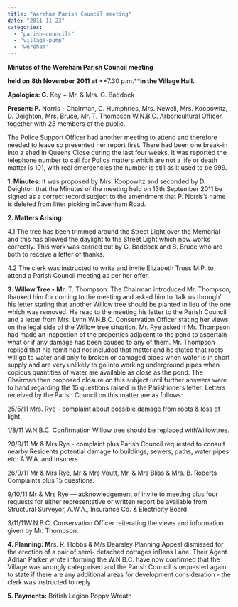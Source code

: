 ```yaml
---
title: "Wereham Parish Council meeting"
date: "2011-11-23"
categories: 
  - "parish-councils"
  - "village-pump"
  - "wereham"
---
```


**Minutes of the Wereham Parish Council meeting**

**held on** **8th November 2011** **at** **7.30 p.m.****in the Village Hall.**

**Apologies: G.** Key + Mr. & Mrs. G. Baddock

**Present: P.** Norris - Chairman, C. Humphries, Mrs. Newell, Mrs. Koopowitz, D. Deighton, Mrs. Bruce, Mr. T. Thompson W.N.B.C. Arboricultural Officer together with 23 members of the public.

The Police Support Officer had another meeting to attend and therefore needed to leave so presented her report first. There had been one break-in into a shed in Queens Close during the last four weeks. It was reported the telephone number to call for Police matters which are not a life or death matter is 101, with real emergencies the number is still as it used to be 999.

**1\. Minutes:** It was proposed by Mrs. Koopowitz and seconded by D. Deighton that the Minutes of the meeting held on 13th September 2011 be signed as a correct record subject to the amendment that P. Norris’s name is deleted from litter picking inCavenham Road.

**2\. Matters Arising:**

4.1 The tree has been trimmed around the Street Light over the Memorial and this has allowed the daylight to the Street Light which now works correctly. This work was carried out by G. Baddock and B. Bruce who are both to receive a letter of thanks.

4.2 The clerk was instructed to write and invite Elizabeth Truss M.P. to attend a Parish Council meeting as per her offer.

**3\. Willow Tree -** **Mr.** T. Thompson: The Chairman introduced Mr. Thompson, thanked him for coming to the meeting and asked him to ‘talk us through’ his letter stating that another Willow tree should be planted in lieu of the one which was removed. He read to the meeting his letter to the Parish Council and a letter from Mrs. Lynn W.N.B.C. Conservation Officer stating her views on the legal side of the Willow tree situation. Mr. Rye asked if Mr. Thompson had made an inspection of the properties adjacent to the pond to ascertain what or if any damage has been caused to any of them. Mr. Thompson replied that his remit had not included that matter and he stated that roots will go to water and only to broken or damaged pipes when water is in short supply and are very unlikely to go into working underground pipes when copious quantities of water are available as close as the pond. The Chairman then proposed closure on this subject until further answers were to hand regarding the 15 questions raised in the Parishioners letter. Letters received by the Parish Council on this matter are as follows:

25/5/11 Mrs. Rye - complaint about possible damage from roots & loss of light

1/8/11 W.N.B.C. Confirmation Willow tree should be replaced withWillowtree.

20/9/11 Mr & Mrs Rye - complaint plus Parish Council requested to consult nearby Residents potential damage to buildings, sewers, paths, water pipes etc: A.W.A. and Insurers

26/9/11 Mr & Mrs Rye, Mr & Mrs Voutt, Mr. & Mrs Bliss & Mrs. B. Roberts Complaints plus 15 questions.

9/10/11 Mr & Mrs Rye — acknowledgement of invite to meeting plus four requests for either representative or written report be available from Structural Surveyor, A.W.A., Insurance Co. & Electricity Board.

3/11/11W.N.B.C. Conservation Officer reiterating the views and information given by Mr. Thompson.

**4\. Planning: M**rs. R. Hobbs & M/s Dearsley Planning Appeal dismissed for the erection of a pair of semi- detached cottages inBens Lane. Their Agent Adrian Parker wrote informing the W.N.B.C. have now confirmed that the Village was wrongly categorised and the Parish Council is requested again to state if there are any additional areas for development consideration - the clerk was instructed to reply

**5\. Payments:** British Legion Poppv Wreath
